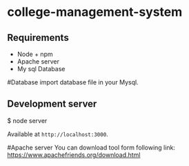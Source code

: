 # college-management-system
## Requirements

* Node + npm
* Apache server
* My sql Database

#Database
import database file in your Mysql.

## Development server
  $ node server

Available at `http://localhost:3000`. 

#Apache server
You can download tool form following link:
https://www.apachefriends.org/download.html
